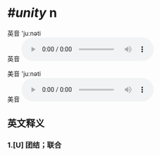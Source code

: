 # ***\#unity*** n
英音 'juːnəti  
英音
<audio src="./media/unity1_AAC.aac" controls="controls"></audio>

美音 'juːnəti  
美音
<audio src="./media/unity2_AAC.aac" controls="controls"></audio>



  

英文释义
---
### 1.**[U] 团结；联合**  


